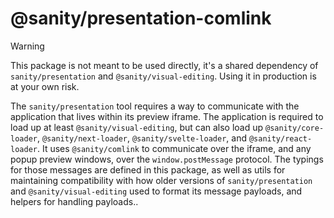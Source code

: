 # @sanity/presentation-comlink

> [!WARNING]  
> This package is not meant to be used directly, it's a shared dependency of `sanity/presentation` and `@sanity/visual-editing`. Using it in production is at your own risk.

The `sanity/presentation` tool requires a way to communicate with the application that lives within its preview iframe. The application is required to load up at least `@sanity/visual-editing`, but can also load up `@sanity/core-loader`, `@sanity/next-loader`, `@sanity/svelte-loader`, and `@sanity/react-loader`.
It uses `@sanity/comlink` to communicate over the iframe, and any popup preview windows, over the `window.postMessage` protocol.
The typings for those messages are defined in this package, as well as utils for maintaining compatibility with how older versions of `sanity/presentation` and `@sanity/visual-editing` used to format its message payloads, and helpers for handling payloads..
